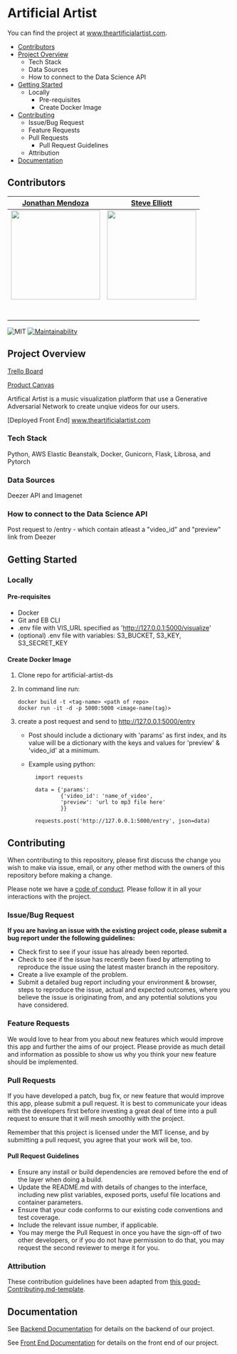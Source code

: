 # Artificial Artist

You can find the project at www.theartificialartist.com.

- [Contributors](#contributors)
- [Project Overview](#project-overview)
    - Tech Stack
    - Data Sources
    - How to connect to the Data Science API
- [Getting Started](#getting-started)
    - Locally
        - Pre-requisites
        - Create Docker Image
- [Contributing](#contributing)
    - Issue/Bug Request
    - Feature Requests
    - Pull Requests
        - Pull Request Guidelines
    - Attribution
- [Documentation](#documentation)


## Contributors
|                                       [Jonathan Mendoza](https://github.com/jonathanmendoza-tx)                                        |                                       [Steve Elliott](https://github.com/StevenMElliott)                                        |
| :-----------------------------------------------------------------------------------------------------------: | :-----------------------------------------------------------------------------------------------------------: |
|                      [<img src="https://avatars2.githubusercontent.com/u/52639792?s=400&u=5720b22762f0685dbfbb0bd1d2e3b4f8dbea08bb&v=4" width = "200" />](https://github.com/jonathanmendoza-tx)                       |                      [<img src="https://avatars1.githubusercontent.com/u/50522291?s=400&u=a7fbbe3430c3323c4acaf807b5ba093d63718d65&v=4" width = "200" />](https://github.com/StevenMElliott)                       |
|                 [<img src="https://github.com/favicon.ico" width="15"> ](https://github.com/jonathanmendoza-tx)                 |            [<img src="https://github.com/favicon.ico" width="15"> ](https://github.com/StevenMElliott)             |
| [ <img src="https://static.licdn.com/sc/h/al2o9zrvru7aqj8e1x2rzsrca" width="15"> ](https://www.linkedin.com/in/jonathan-mendoza88/) | [ <img src="https://static.licdn.com/sc/h/al2o9zrvru7aqj8e1x2rzsrca" width="15"> ](https://www.linkedin.com/in/steven-elliott42/) |


![MIT](https://img.shields.io/packagist/l/doctrine/orm.svg) [![Maintainability](https://api.codeclimate.com/v1/badges/e24ad1860cf0dac6572e/maintainability)](https://codeclimate.com/github/Lambda-School-Labs/artificial-artist-ds/maintainability)

## Project Overview

[Trello Board](https://trello.com/b/48TmCzIE/labs-pt9-artificial-artist)

[Product Canvas](https://www.notion.so/Artificial-Artist-1934140bf39c4f2ba1b8910de0ee0d41)

Artifical Artist is a music visualization platform that use a Generative Adversarial Network to create unqiue videos for our users.

[Deployed Front End] www.theartificialartist.com

### Tech Stack

Python,
AWS Elastic Beanstalk,
Docker,
Gunicorn,
Flask,
Librosa,
and Pytorch

### Data Sources

Deezer API and
Imagenet


### How to connect to the Data Science API

Post request to /entry - which contain atleast a "video_id" and "preview" link from Deezer

## Getting Started

### Locally

#### Pre-requisites 
 - Docker
 - Git and EB CLI
 - .env file with VIS_URL specified as 'http://127.0.0.1:5000/visualize'
 - (optional) .env file with variables: S3_BUCKET, S3_KEY, S3_SECRET_KEY

#### Create Docker Image

 1) Clone repo for artificial-artist-ds
 2) In command line run:

        docker build -t <tag-name> <path of repo>
        docker run -it -d -p 5000:5000 <image-name(tag)>

 3) create a post request and send to http://127.0.0.1:5000/entry
    - Post should include a dictionary with 'params' as first index, and its value will be a dictionary with the keys and values for 'preview' & 'video_id' at a minimum.

    - Example using python:

            import requests

            data = {'params': 
                    {'video_id': 'name_of_video', 
                    'preview': 'url to mp3 file here'
                    }}

            requests.post('http://127.0.0.1:5000/entry', json=data)



## Contributing

When contributing to this repository, please first discuss the change you wish to make via issue, email, or any other method with the owners of this repository before making a change.

Please note we have a [code of conduct](./code_of_conduct.md.md). Please follow it in all your interactions with the project.

### Issue/Bug Request

 **If you are having an issue with the existing project code, please submit a bug report under the following guidelines:**
 - Check first to see if your issue has already been reported.
 - Check to see if the issue has recently been fixed by attempting to reproduce the issue using the latest master branch in the repository.
 - Create a live example of the problem.
 - Submit a detailed bug report including your environment & browser, steps to reproduce the issue, actual and expected outcomes,  where you believe the issue is originating from, and any potential solutions you have considered.

### Feature Requests

We would love to hear from you about new features which would improve this app and further the aims of our project. Please provide as much detail and information as possible to show us why you think your new feature should be implemented.

### Pull Requests

If you have developed a patch, bug fix, or new feature that would improve this app, please submit a pull request. It is best to communicate your ideas with the developers first before investing a great deal of time into a pull request to ensure that it will mesh smoothly with the project.

Remember that this project is licensed under the MIT license, and by submitting a pull request, you agree that your work will be, too.

#### Pull Request Guidelines

- Ensure any install or build dependencies are removed before the end of the layer when doing a build.
- Update the README.md with details of changes to the interface, including new plist variables, exposed ports, useful file locations and container parameters.
- Ensure that your code conforms to our existing code conventions and test coverage.
- Include the relevant issue number, if applicable.
- You may merge the Pull Request in once you have the sign-off of two other developers, or if you do not have permission to do that, you may request the second reviewer to merge it for you.

### Attribution

These contribution guidelines have been adapted from [this good-Contributing.md-template](https://gist.github.com/PurpleBooth/b24679402957c63ec426).

## Documentation

See [Backend Documentation](https://github.com/Lambda-School-Labs/artificial-artist-be/blob/master/README.md) for details on the backend of our project.

See [Front End Documentation](https://github.com/Lambda-School-Labs/artificial-artist-fe/blob/master/README.md) for details on the front end of our project.

